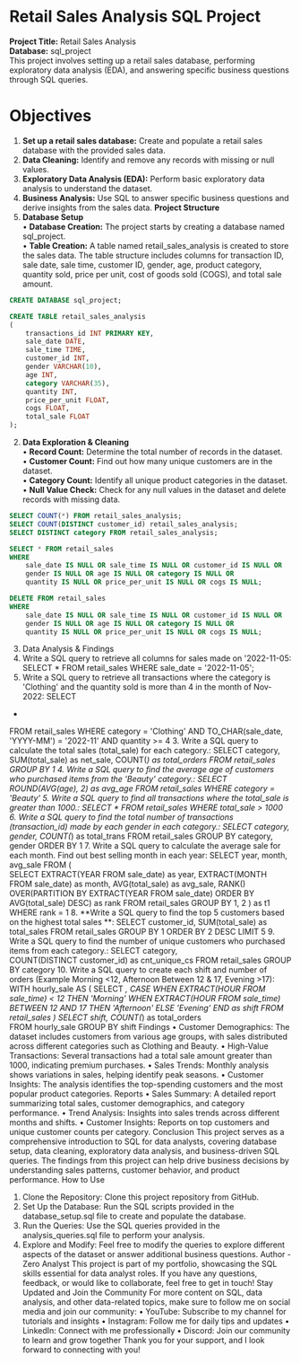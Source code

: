 # Retail Sales Analysis SQL Project  
**Project Title:** Retail Sales Analysis  
**Database:** sql_project  
This project involves setting up a retail sales database, performing exploratory data analysis (EDA), and answering specific business questions through SQL queries. 
# Objectives
1.	**Set up a retail sales database:** Create and populate a retail sales database with the provided sales data.  
2.	**Data Cleaning:** Identify and remove any records with missing or null values.  
3.	**Exploratory Data Analysis (EDA):** Perform basic exploratory data analysis to understand the dataset.  
4.	**Business Analysis:** Use SQL to answer specific business questions and derive insights from the sales data.
**Project Structure**  
1. **Database Setup**  
•	**Database Creation:** The project starts by creating a database named sql_project.  
•	**Table Creation:** A table named retail_sales_analysis is created to store the sales data. The table structure includes columns for transaction ID, sale date, sale time, customer ID, gender, age, product category, quantity sold, price per unit, cost of goods sold (COGS), and total sale amount.  
```sql
CREATE DATABASE sql_project;

CREATE TABLE retail_sales_analysis
(
    transactions_id INT PRIMARY KEY,
    sale_date DATE,	
    sale_time TIME,
    customer_id INT,	
    gender VARCHAR(10),
    age INT,
    category VARCHAR(35),
    quantity INT,
    price_per_unit FLOAT,	
    cogs FLOAT,
    total_sale FLOAT
); 
```
2. **Data Exploration & Cleaning**  
•	**Record Count:** Determine the total number of records in the dataset.  
•	**Customer Count:** Find out how many unique customers are in the dataset.  
•	**Category Count:** Identify all unique product categories in the dataset.  
•	**Null Value Check:** Check for any null values in the dataset and delete records with missing data.  
```sql
SELECT COUNT(*) FROM retail_sales_analysis;
SELECT COUNT(DISTINCT customer_id) retail_sales_analysis;
SELECT DISTINCT category FROM retail_sales_analysis;

SELECT * FROM retail_sales
WHERE 
    sale_date IS NULL OR sale_time IS NULL OR customer_id IS NULL OR 
    gender IS NULL OR age IS NULL OR category IS NULL OR 
    quantity IS NULL OR price_per_unit IS NULL OR cogs IS NULL;

DELETE FROM retail_sales
WHERE 
    sale_date IS NULL OR sale_time IS NULL OR customer_id IS NULL OR 
    gender IS NULL OR age IS NULL OR category IS NULL OR 
    quantity IS NULL OR price_per_unit IS NULL OR cogs IS NULL;
```
3. Data Analysis & Findings
1.	Write a SQL query to retrieve all columns for sales made on '2022-11-05:
SELECT *
FROM retail_sales
WHERE sale_date = '2022-11-05';
2.	Write a SQL query to retrieve all transactions where the category is 'Clothing' and the quantity sold is more than 4 in the month of Nov-2022:
SELECT 
  *
FROM retail_sales
WHERE 
    category = 'Clothing'
    AND 
    TO_CHAR(sale_date, 'YYYY-MM') = '2022-11'
    AND
    quantity >= 4
3.	Write a SQL query to calculate the total sales (total_sale) for each category.:
SELECT 
    category,
    SUM(total_sale) as net_sale,
    COUNT(*) as total_orders
FROM retail_sales
GROUP BY 1
4.	Write a SQL query to find the average age of customers who purchased items from the 'Beauty' category.:
SELECT
    ROUND(AVG(age), 2) as avg_age
FROM retail_sales
WHERE category = 'Beauty'
5.	Write a SQL query to find all transactions where the total_sale is greater than 1000.:
SELECT * FROM retail_sales
WHERE total_sale > 1000
6.	Write a SQL query to find the total number of transactions (transaction_id) made by each gender in each category.:
SELECT 
    category,
    gender,
    COUNT(*) as total_trans
FROM retail_sales
GROUP 
    BY 
    category,
    gender
ORDER BY 1
7.	Write a SQL query to calculate the average sale for each month. Find out best selling month in each year:
SELECT 
       year,
       month,
    avg_sale
FROM 
(    
SELECT 
    EXTRACT(YEAR FROM sale_date) as year,
    EXTRACT(MONTH FROM sale_date) as month,
    AVG(total_sale) as avg_sale,
    RANK() OVER(PARTITION BY EXTRACT(YEAR FROM sale_date) ORDER BY AVG(total_sale) DESC) as rank
FROM retail_sales
GROUP BY 1, 2
) as t1
WHERE rank = 1
8.	**Write a SQL query to find the top 5 customers based on the highest total sales **:
SELECT 
    customer_id,
    SUM(total_sale) as total_sales
FROM retail_sales
GROUP BY 1
ORDER BY 2 DESC
LIMIT 5
9.	Write a SQL query to find the number of unique customers who purchased items from each category.:
SELECT 
    category,    
    COUNT(DISTINCT customer_id) as cnt_unique_cs
FROM retail_sales
GROUP BY category
10.	Write a SQL query to create each shift and number of orders (Example Morning <12, Afternoon Between 12 & 17, Evening >17):
WITH hourly_sale
AS
(
SELECT *,
    CASE
        WHEN EXTRACT(HOUR FROM sale_time) < 12 THEN 'Morning'
        WHEN EXTRACT(HOUR FROM sale_time) BETWEEN 12 AND 17 THEN 'Afternoon'
        ELSE 'Evening'
    END as shift
FROM retail_sales
)
SELECT 
    shift,
    COUNT(*) as total_orders    
FROM hourly_sale
GROUP BY shift
Findings
•	Customer Demographics: The dataset includes customers from various age groups, with sales distributed across different categories such as Clothing and Beauty.
•	High-Value Transactions: Several transactions had a total sale amount greater than 1000, indicating premium purchases.
•	Sales Trends: Monthly analysis shows variations in sales, helping identify peak seasons.
•	Customer Insights: The analysis identifies the top-spending customers and the most popular product categories.
Reports
•	Sales Summary: A detailed report summarizing total sales, customer demographics, and category performance.
•	Trend Analysis: Insights into sales trends across different months and shifts.
•	Customer Insights: Reports on top customers and unique customer counts per category.
Conclusion
This project serves as a comprehensive introduction to SQL for data analysts, covering database setup, data cleaning, exploratory data analysis, and business-driven SQL queries. The findings from this project can help drive business decisions by understanding sales patterns, customer behavior, and product performance.
How to Use
1.	Clone the Repository: Clone this project repository from GitHub.
2.	Set Up the Database: Run the SQL scripts provided in the database_setup.sql file to create and populate the database.
3.	Run the Queries: Use the SQL queries provided in the analysis_queries.sql file to perform your analysis.
4.	Explore and Modify: Feel free to modify the queries to explore different aspects of the dataset or answer additional business questions.
Author - Zero Analyst
This project is part of my portfolio, showcasing the SQL skills essential for data analyst roles. If you have any questions, feedback, or would like to collaborate, feel free to get in touch!
Stay Updated and Join the Community
For more content on SQL, data analysis, and other data-related topics, make sure to follow me on social media and join our community:
•	YouTube: Subscribe to my channel for tutorials and insights
•	Instagram: Follow me for daily tips and updates
•	LinkedIn: Connect with me professionally
•	Discord: Join our community to learn and grow together
Thank you for your support, and I look forward to connecting with you!

